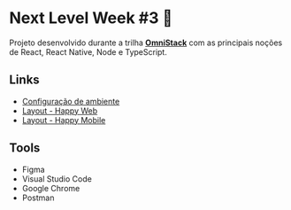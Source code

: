 # Next Level Week #3 :rocket:

Projeto desenvolvido durante a trilha **[OmniStack](https://nextlevelweek.com/)** com as principais noções de React, React Native, Node e TypeScript.

## Links

- [Configuração de ambiente](https://www.notion.so/Front-end-ab15ef64dbe7459aba38364cf60af9d2)
- [Layout - Happy Web](https://www.figma.com/file/mDEbnoojksG4w8sOxmudh3/Happy-Web/duplicate)
- [Layout - Happy Mobile](https://www.figma.com/file/X27FfVxAgy9f5IFa7ONlph/Happy-Mobile/duplicate)

## Tools

- Figma
- Visual Studio Code
- Google Chrome
- Postman
